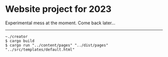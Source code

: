 # Website project for 2023

Experimental mess at the moment. Come back later...

---

```
~./creator
$ cargo build
$ cargo run "../content/pages" "../dist/pages" "../src/templates/default.html"
```
